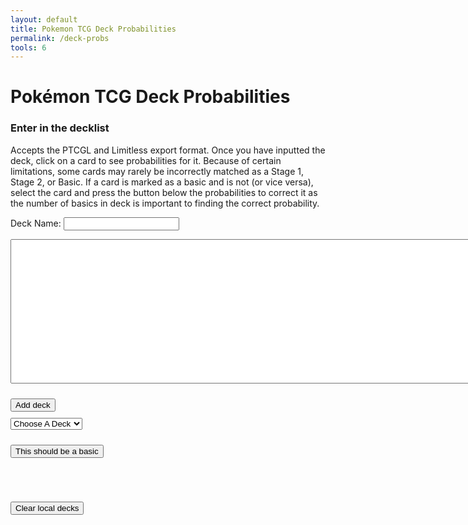 ```yaml
---
layout: default
title: Pokemon TCG Deck Probabilities
permalink: /deck-probs
tools: 6
---
```


<style type="text/css" media="screen">
    .card{
        width:75px;
        height: 150px;
        border: 3px solid silver;
        display: inline-block;
        vertical-align: top;
        padding: 8px 3px;
        margin-right: 5px;
        margin-bottom: 5px;
        border-radius: 15px;
        text-align: center;
        font-size: smaller;
    }
    .highlight{
        border: 3px solid yellow;
        background-color: rgba(255,255,0,.3);

    }
    .btn{
        margin: 10px 0px;
    }
    


</style>
<script src="/assets/scripts/deckProbabilities.js" defer></script>

# Pokémon TCG Deck Probabilities

### Enter in the decklist

Accepts the PTCGL and Limitless export format. Once you have inputted the deck, click on a card to see probabilities for it. Because of certain limitations, some cards may rarely be incorrectly matched as a Stage 1, Stage 2, or Basic. If a card is marked as a basic and is not (or vice versa), select the card and press the button below the probabilities to correct it as the number of basics in deck is important to finding the correct probability.   

<label>Deck Name: <input type="text" value="" id="name"></label>
<textarea id="input" name="input" rows="15" cols="120"></textarea><br>
<button class = "btn btn-submit" id = "add">Add deck</button><br>
<select id = "deckList">
    <option selected ="true" disabled="true" hidden>Choose A Deck</option>
</select>
<div id="decks">

</div>
<div id="exactOutput">

</div>
<button class = "btn btn-submit hide" id="toggleBasic">This should be a basic</button><br>
<button style="margin-top: 60px;" class="btn small" id="clearStorage">Clear local decks</button><br>
